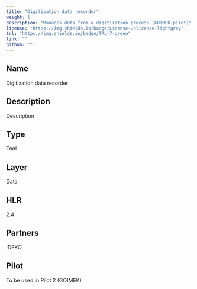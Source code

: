 ```yaml
---
title: "Digitization data recorder"
weight: 1
description: "Manages data from a digitization process (GOIMEK pilot)"
license: "https://img.shields.io/badge/License-Unlicense-lightgrey"
trl: "https://img.shields.io/badge/TRL-7-green"
link: ""
github: ""
---
```


## Name
Digitization data recorder 

## Description
Description

## Type
Tool

## Layer
Data

## HLR
2.4

## Partners
IDEKO

## Pilot
To be used in Pilot 2 (GOIMEK)

